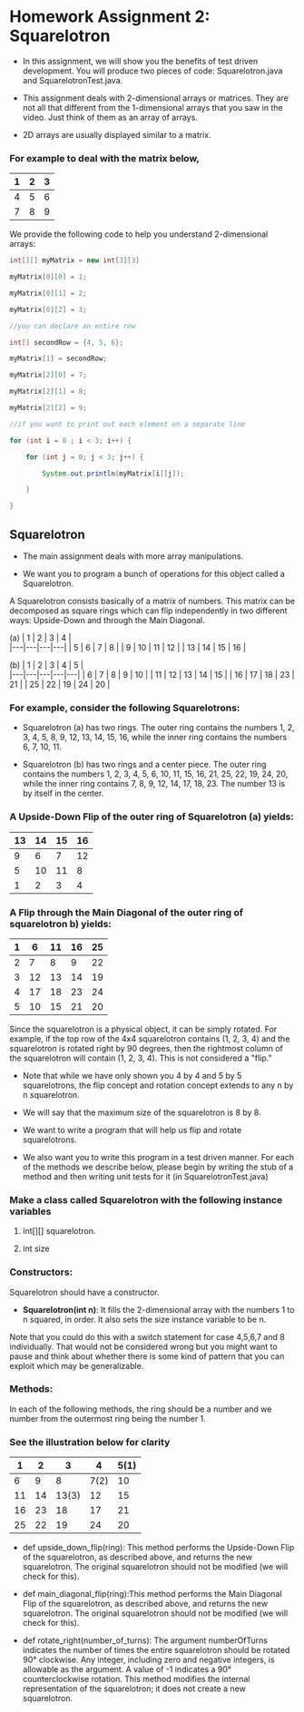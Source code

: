 # Homework Assignment 2: Squarelotron
- In this assignment, we will show you the benefits of test driven development. You will produce two pieces of code: Squarelotron.java and SquarelotronTest.java.

- This assignment deals with 2-dimensional arrays or matrices. They are not all that different from the 1-dimensional arrays that you saw in the video. Just think of them as an array of arrays.

- 2D arrays are usually displayed similar to a matrix.

### For example to deal with the matrix below,
| 1 | 2 | 3 |
|---|---|---|
| 4 | 5 | 6 |
| 7 | 8 | 9 |

We provide the following code to help you understand 2-dimensional arrays:
```Java
int[][] myMatrix = new int[3][3]

myMatrix[0][0] = 1;

myMatrix[0][1] = 2;

myMatrix[0][2] = 3;

//you can declare an entire row

int[] secondRow = {4, 5, 6};

myMatrix[1] = secondRow;

myMatrix[2][0] = 7;

myMatrix[2][1] = 8;

myMatrix[2][2] = 9;

//if you want to print out each element on a separate line

for (int i = 0 ; i < 3; i++) {

    for (int j = 0; j < 3; j++) {

        System.out.println(myMatrix[i][j]);

    }

}
```
## Squarelotron
- The main assignment deals with more array manipulations.

- We want you to program a bunch of operations for this object called a Squarelotron.

A Squarelotron consists basically of a matrix of numbers. This matrix can be decomposed as square rings which can flip independently in two different ways: Upside-Down and through the Main Diagonal.

(a) 
| 1 | 2 | 3 | 4 |          
|---|---|---|---|
| 5 | 6 | 7 | 8 |
| 9 | 10 | 11 | 12 |
| 13 | 14 | 15 | 16 |

(b)
| 1 | 2 | 3 | 4 | 5 |       
|---|---|---|---|---|
| 6 | 7 | 8 | 9 | 10 |
| 11 | 12 | 13 | 14 | 15 |
| 16 | 17 | 18 | 23 | 21 |
| 25 | 22 | 19 | 24 | 20 |

### For example, consider the following Squarelotrons:
- Squarelotron (a) has two rings. The outer ring contains the numbers 1, 2, 3, 4, 5, 8, 9, 12, 13, 14, 15, 16, while the inner ring contains the numbers 6, 7, 10, 11.

- Squarelotron (b) has two rings and a center piece. The outer ring contains the numbers 1, 2, 3, 4, 5, 6, 10, 11, 15, 16, 21, 25, 22, 19, 24, 20, while the inner ring contains 7, 8, 9, 12, 14, 17, 18, 23. The number 13 is by itself in the center.

### A Upside-Down Flip of the outer ring of Squarelotron (a) yields:
| 13 | 14 | 15 | 16 |          
|---|---|---|---|
| 9 | 6 | 7 | 12 |
| 5 | 10 | 11 | 8 |
| 1 | 2 | 3 | 4 |

### A Flip through the Main Diagonal of the outer ring of squarelotron b) yields:
| 1 | 6 | 11 | 16 | 25 |       
|---|---|---|---|---|
| 2 | 7 | 8 | 9 | 22 |
| 3 | 12 | 13 | 14 | 19 |
| 4 | 17 | 18 | 23 | 24 |
| 5 | 10 | 15 | 21 | 20 |

Since the squarelotron is a physical object, it can be simply rotated. For example, if the top row of the 4x4 squarelotron contains (1, 2, 3, 4) and the squarelotron is rotated right by 90 degrees, then the rightmost column of the squarelotron will contain (1, 2, 3, 4). This is not considered a "flip."

- Note that while we have only shown you 4 by 4 and 5 by 5 squarelotrons, the flip concept and rotation concept extends to any n by n squarelotron.

- We will say that the maximum size of the squarelotron is 8 by 8.

- We want to write a program that will help us flip and rotate squarelotrons.

- We also want you to write this program in a test driven manner. For each of the methods we describe below, please begin by writing the stub of a method and then writing unit tests for it (in SquarelotronTest.java)

### Make a class called Squarelotron with the following instance variables

1. int[][] squarelotron.

2. int size

### Constructors:
Squarelotron should have a constructor.

- **Squarelotron(int n)**: It fills the 2-dimensional array with the numbers 1 to n squared, in order. It also sets the size instance variable to be n.

Note that you could do this with a switch statement for case 4,5,6,7 and 8 individually. That would not be considered wrong but you might want to pause and think about whether there is some kind of pattern that you can exploit which may be generalizable.

### Methods:
In each of the following methods, the ring should be a number and we number from the outermost ring being the number 1.

### See the illustration below for clarity
| 1 | 2 | 3 | 4 | 5(1) |       
|---|---|---|---|---|
| 6 | 9 | 8 | 7(2) | 10 |
| 11 | 14 | 13(3) | 12 | 15 |
| 16 | 23 | 18 | 17 | 21 |
| 25 | 22 | 19 | 24 | 20 |

- def upside_down_flip(ring): 
This method performs the Upside-Down Flip of the squarelotron, as described above, and returns the new squarelotron. The original squarelotron should not be modified (we will check for this).

- def main_diagonal_flip(ring):This method performs the Main Diagonal Flip of the squarelotron, as described above, and returns the new squarelotron. The original squarelotron should not be modified (we will check for this).

- def rotate_right(number_of_turns): The argument numberOfTurns indicates the number of times the entire squarelotron should be rotated 90° clockwise. Any integer, including zero and negative integers, is allowable as the argument. A value of -1 indicates a 90° counterclockwise rotation. This method modifies the internal representation of the squarelotron; it does not create a new squarelotron.
